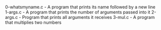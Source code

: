 0-whatsmyname.c - A program that prints its name followed by a new line
1-args.c - A program that prints the number of arguments passed into it
2-args.c - Program that prints all arguments it receives
3-mul.c - A program that multiplies two numbers

